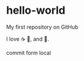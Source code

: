 # hello-world
My first repository on GitHub

I love :coffee: :pizza:, and :dancer:.

commit form local
